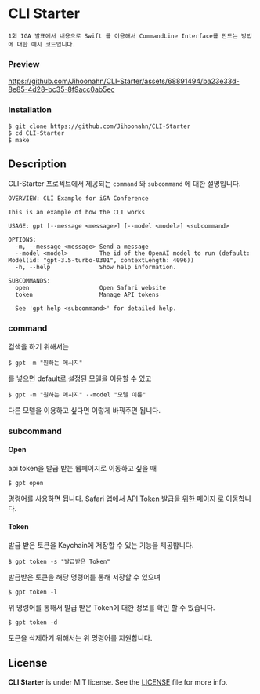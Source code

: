 # CLI Starter
```
1회 IGA 발표에서 내용으로 Swift 를 이용해서 CommandLine Interface를 만드는 방법에 대한 예시 코드입니다.
```
### Preview

https://github.com/Jihoonahn/CLI-Starter/assets/68891494/ba23e33d-8e85-4d28-bc35-8f9acc0ab5ec



### Installation
```
$ git clone https://github.com/Jihoonahn/CLI-Starter
$ cd CLI-Starter
$ make
```

## Description
CLI-Starter 프로젝트에서 제공되는 ``command`` 와 ``subcommand`` 에 대한 설명입니다.

```
OVERVIEW: CLI Example for iGA Conference

This is an example of how the CLI works

USAGE: gpt [--message <message>] [--model <model>] <subcommand>

OPTIONS:
  -m, --message <message> Send a message
  --model <model>         The id of the OpenAI model to run (default: Model(id: "gpt-3.5-turbo-0301", contextLength: 4096))
  -h, --help              Show help information.

SUBCOMMANDS:
  open                    Open Safari website
  token                   Manage API tokens

  See 'gpt help <subcommand>' for detailed help.
```

### command

검색을 하기 위해서는 

```
$ gpt -m "원하는 메시지"
```
를 넣으면 default로 설정된 모델을 이용할 수 있고

```
$ gpt -m "원하는 메시지" --model "모델 이름"
```

다른 모델을 이용하고 싶다면 이렇게 바꿔주면 됩니다.

### subcommand

#### Open
api token을 발급 받는 웹페이지로 이동하고 싶을 때
```
$ gpt open
```
명령어를 사용하면 됩니다.
Safari 앱에서 [API Token 발급을 위한 페이지](https://platform.openai.com/account/api-keys) 로 이동합니다.

#### Token
발급 받은 토큰을 Keychain에 저장할 수 있는 기능을 제공합니다.

```
$ gpt token -s "발급받은 Token"
```

발급받은 토큰을 해당 명령어를 통해 저장할 수 있으며

```
$ gpt token -l
```

위 명령어를 통해서 발급 받은 Token에 대한 정보를 확인 할 수 있습니다.

```
$ gpt token -d
```

토큰을 삭제하기 위해서는 위 명령어를 지원합니다.

## License
**CLI Starter** is under MIT license. See the [LICENSE](LICENSE) file for more info.
